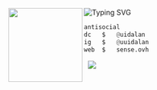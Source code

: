 ![Typing SVG](https://readme-typing-svg.herokuapp.com?font=Roboto+Mono&pause=1000&color=F7F7F7&vCenter=true&width=435&lines=%E2%80%9CExpression+betray+when+eyes+falter%E2%80%9D)
<img align="left" src="https://i.imgur.com/Im1kTL0.png" width="147"/> 

```python
antisocial
dc   $   @uidalan
ig   $   @uuidalan
web  $   sense.ovh
```
&zwnj; 
&zwnj; 
![](https://komarev.com/ghpvc/?username=uidalan)

